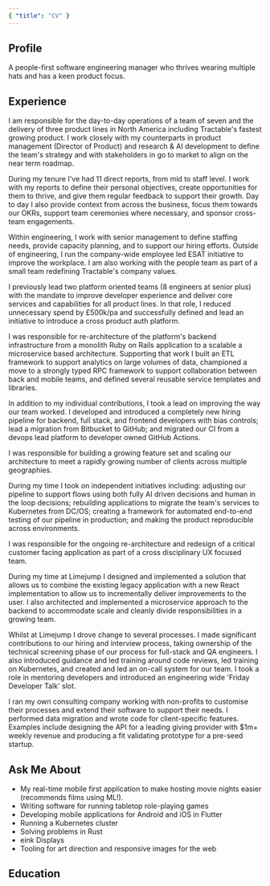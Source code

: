 ```yaml
---
{ "title": "CV" }
---
```


<WorkHistory-Styles />

<WorkHistory-Header />

## Profile

A people-first software engineering manager who thrives wearing multiple hats and has a keen product focus.

## Experience

<WorkHistory-Block title="Tractable" subtitle="Engineering Manager" years="May 2022-Present">

I am responsible for the day-to-day operations of a team of seven and the delivery of three product lines in North America including Tractable's fastest growing product. I work closely with my counterparts in product management (Director of Product) and research & AI development to define the team's strategy and with stakeholders in go to market to align on the near term roadmap.

During my tenure I've had 11 direct reports, from mid to staff level. I work with my reports to define their personal objectives, create opportunities for them to thrive, and give them regular feedback to support their growth. Day to day I also provide context from across the business, focus them towards our OKRs, support team ceremonies where necessary, and sponsor cross-team engagements.

Within engineering, I work with senior management to define staffing needs, provide capacity planning, and to support our hiring efforts. Outside of engineering, I run the company-wide employee led ESAT initiative to improve the workplace. I am also working with the people team as part of a small team redefining Tractable's company values.

I previously lead two platform oriented teams (8 engineers at senior plus) with the mandate to improve developer experience and deliver core services and capabilities for all product lines. In that role, I reduced unnecessary spend by £500k/pa and successfully defined and lead an initiative to introduce a cross product auth platform.

</WorkHistory-Block>

<WorkHistory-Block title="Tendable" subtitle="Tech Lead" years="June 2021-April 2022">

I was responsible for re-architecture of the platform's backend infrastructure from a monolith Ruby on Rails application to a scalable a microservice based architecture. Supporting that work I built an ETL framework to support analytics on large volumes of data, championed a move to a strongly typed RPC framework to support collaboration between back and mobile teams, and defined several reusable service templates and libraries.

In addition to my individual contributions, I took a lead on improving the way our team worked. I developed and introduced a completely new hiring pipeline for backend, full stack, and frontend developers with bias controls; lead a migration from Bitbucket to GitHub; and migrated our CI from a devops lead platform to developer owned GitHub Actions.

<!-- <WorkHistory-Skills :list="['Ruby', 'Rails', 'Resque', 'TypeScript', 'RPC', 'Postgres', 'Node.js', 'Redis', 'Microservices', 'ETL', 'Github Actions']" /> -->

</WorkHistory-Block>

<WorkHistory-Block title="Tractable" subtitle="Developer" years="September 2020-June 2021">

I was responsible for building a growing feature set and scaling our architecture to meet a rapidly growing number of clients across multiple geographies.

During my time I took on independent initiatives including: adjusting our pipeline to support flows using both fully AI driven decisions and human in the loop decisions; rebuilding applications to migrate the team's services to Kubernetes from DC/OS; creating a framework for automated end-to-end testing of our pipeline in production; and making the product reproducible across environments.
<!-- 
I also helped improve the robustness of our codebase by kickstarting an initiative to introduce stronger types, extracting reused functionality into well tested libraries, and improving the resilience of our release process to prevent downtimes during deploys. -->

<!-- <WorkHistory-Skills :list="['TypeScript', 'GraphQL', 'Kafka', 'Node.js', 'React', 'Kubernetes', 'Postgres', 'Redis', 'Docker', 'AWS', 'Gauge', 'E2E', 'Kafka', 'Jenkins', 'Datadog', 'Microservices', 'ArgoCD', 'Monorepo', 'Marathon', 'DC/OS', 'Yarn2']" /> -->

</WorkHistory-Block>

<WorkHistory-Block title="Limejump" subtitle="Developer" years="February 2019-September 2020">

I was responsible for the ongoing re-architecture and redesign of a critical customer facing application as part of a cross disciplinary UX focused team.

During my time at Limejump I designed and implemented a solution that allows us to combine the existing legacy application with a new React implementation to allow us to incrementally deliver improvements to the user. I also architected and implemented a microservice approach to the backend to accommodate scale and cleanly divide responsibilities in a growing team.

Whilst at Limejump I drove change to several processes. I made significant contributions to our hiring and interview process, taking ownership of the technical screening phase of our process for full-stack and QA engineers. I also introduced guidance and led training around code reviews, led training on Kubernetes, and created and led an on-call system for our team. I took a role in mentoring developers and introduced an engineering wide 'Friday Developer Talk' slot.

<!-- <WorkHistory-Skills :list="['Node.js', 'React', 'Redux', 'Kubernetes', 'Docker', 'AWS', 'Kafka', 'Prometheus', 'Humio', 'CircleCI', 'Git', 'Google Cloud', 'Microservices', 'Nginx', 'Scrum', 'Angular 1']" /> -->

</WorkHistory-Block>

<WorkHistory-Block title="Bricks and Mortar Studio" subtitle="Owner/Director" years="2016-2020">
I ran my own consulting company working with non-profits to customise their processes and extend their software to support their needs. I performed data migration and wrote code for client-specific features. Examples include designing the API for a leading giving provider with $1m+ weekly revenue and producing a fit validating prototype for a pre-seed startup.

<!-- <WorkHistory-Skills :list="['C#', 'ASP.NET', 'SQL', 'Python3', 'Pandas', 'Requirements Analysis', 'Project Management']" /> -->

</WorkHistory-Block>

<WorkHistory-Block :brief="true" title="Spark Development Network" subtitle="Developer, Remote" years="June 2018-February 2019">

<!-- I built and designed features to specification for clients, incorporating them into the core OSS product when appropriate, or building them as a custom solution when not. Solutions were built to work at scale while maintaining high performance and reliability on both on-premise and cloud infrastructure. My primary focus was coordinating the development for a key strategic partner.

During my time I introduced developer best practices including code reviews and tools for enforcing code style and static analysis.

<WorkHistory-Skills :list="['C#', 'ASP.NET', 'SQL', 'SQL Server', 'jQuery', 'IIS', 'Azure', 'Windows Server',  'Requirements Analysis', 'OSS Community Management', 'Release Planning', 'Retainer Management']" /> -->

</WorkHistory-Block>

<WorkHistory-Block :brief="true" title="Royal Holloway, University of London" subtitle="Undergraduate Researcher" years="Summer 2016 / Summer 2017">

<!-- I produced a web interface (Rust/Angular 1) to queue jobs for a JavaScript symbolic execution engine and identified, wrote, and contributed a fix for a bug in Samsung’s JavaScript analysis framework.

I also added features to the symbolic engine to help users analyse line coverage and to provide preliminary support for symbolic objects. Additionally, I performed a number of case studies on popular NPM libraries to identify areas of the engine that required improvement.

<WorkHistory-Skills :list="['Rust', 'GDB', 'Z3', 'SMT', 'Angular 1', 'JavaScript', 'Node.js', 'Bash']" /> -->

</WorkHistory-Block>

<WorkHistory-Block :brief="true" title="Spark Development Network" subtitle="Internship" years="Summer 2016">
<!-- 
I worked on v6 of [Rock RMS](https://github.com/SparkDevNetwork/Rock/), a large (1000 KLOC+) C#/ASP.NET open source application for non-profits, including the first iteration of their notification and telemetry system. I also gave a talk at their annual conference on the benefits of open source software and the different roles that users and developers have within that ecosystem. -->

<!-- <WorkHistory-Skills :list="['C#', 'ASP.NET', 'SQL', 'Entity Framework 6', 'SQL Server', 'HTML5', 'CSS3', 'jQuery', 'Git', 'Public Speaking']" /> -->

</WorkHistory-Block>

<WorkHistory-Block :brief="true" title="Hope Church" subtitle="Communications Director" years="2013-2015">

<!-- I architected an information strategy for storing and recording PII data within ICO guidelines. This strategy led to me modernising internal tools and processes, which included a migration to Google Apps and the introduction of a modern CRM. -->

</WorkHistory-Block>

## Ask Me About

<WorkHistory-Block title="">

* My real-time mobile first application to make hosting movie nights easier (recommends films using ML!).
* Writing software for running tabletop role-playing games
* Developing mobile applications for Android and iOS in Flutter
* Running a Kubernetes cluster
* Solving problems in Rust
* eink Displays
* Tooling for art direction and responsive images for the web

</WorkHistory-Block>

<!-- <WorkHistory-Block title="Jonathan's Movies" github-url="arranf/Jonathans-Movies-Client">

I built a Vue.js web application to make hosting movie nights among friends easier. The project leverages web sockets to display selections in real-time to all connected users. The server side also uses machine learning to produce movie recommendations for users using a cosine similarity matrix.

<WorkHistory-Skills :list="['TypeScript', 'Node.js', 'Vue', 'Webpack', 'Jest', 'Real-Time', 'Web Sockets', 'Machine Learning', 'OAuth']" />
</WorkHistory-Block>

<WorkHistory-Block title="Heroes Companion" github-url="arranf/Heroes-Companion">

I built a Flutter application for Android and iOS to help users identify the optimal talent combinations for the game Heroes of the Storm.

The on-device application is supported by a data pipeline that translates in-game data via an AWS Lambda function. App content updates are provided by an Express/MongoDB backend which also scrapes statistics from the web.

<WorkHistory-Skills :list="['Flutter', 'Dart', 'Redux', 'Java', 'SQLite', 'Express', 'MongoDB', 'Mongoose', 'AWS', 'S3', 'Cloudfront', 'Lambda', 'Puppeteer', 'Heroku']" /> -->

<!-- </WorkHistory-Block> -->

## Education

<WorkHistory-Block title="First Class Software Engineering BSc" subtitle="Royal Holloway, University of London" years="2015-2018">

<WorkHistory-Grid title="Awards" items="awards" width="100" />

</WorkHistory-Block>

<WorkHistory-PopUp
          url="https://s3.eu-west-2.amazonaws.com/arranfrance.com/CV+Arran+France+-+Engineering+Manager.pdf"
        />